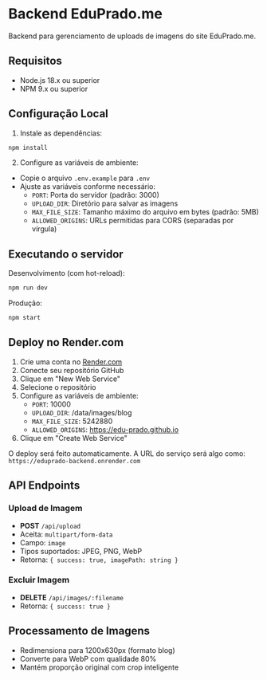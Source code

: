 # Backend EduPrado.me

Backend para gerenciamento de uploads de imagens do site EduPrado.me.

## Requisitos

- Node.js 18.x ou superior
- NPM 9.x ou superior

## Configuração Local

1. Instale as dependências:
```bash
npm install
```

2. Configure as variáveis de ambiente:
- Copie o arquivo `.env.example` para `.env`
- Ajuste as variáveis conforme necessário:
  - `PORT`: Porta do servidor (padrão: 3000)
  - `UPLOAD_DIR`: Diretório para salvar as imagens
  - `MAX_FILE_SIZE`: Tamanho máximo do arquivo em bytes (padrão: 5MB)
  - `ALLOWED_ORIGINS`: URLs permitidas para CORS (separadas por vírgula)

## Executando o servidor

Desenvolvimento (com hot-reload):
```bash
npm run dev
```

Produção:
```bash
npm start
```

## Deploy no Render.com

1. Crie uma conta no [Render.com](https://render.com)
2. Conecte seu repositório GitHub
3. Clique em "New Web Service"
4. Selecione o repositório
5. Configure as variáveis de ambiente:
   - `PORT`: 10000
   - `UPLOAD_DIR`: /data/images/blog
   - `MAX_FILE_SIZE`: 5242880
   - `ALLOWED_ORIGINS`: https://edu-prado.github.io
6. Clique em "Create Web Service"

O deploy será feito automaticamente. A URL do serviço será algo como:
`https://eduprado-backend.onrender.com`

## API Endpoints

### Upload de Imagem
- **POST** `/api/upload`
- Aceita: `multipart/form-data`
- Campo: `image`
- Tipos suportados: JPEG, PNG, WebP
- Retorna: `{ success: true, imagePath: string }`

### Excluir Imagem
- **DELETE** `/api/images/:filename`
- Retorna: `{ success: true }`

## Processamento de Imagens

- Redimensiona para 1200x630px (formato blog)
- Converte para WebP com qualidade 80%
- Mantém proporção original com crop inteligente 
